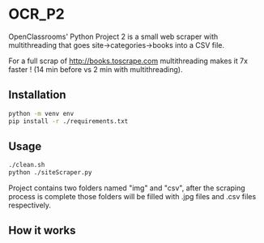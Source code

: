 # OCR_P2

OpenClassrooms' Python Project 2 is a small web scraper with multithreading that goes site->categories->books into a CSV file.

For a full scrap of http://books.toscrape.com multithreading makes it 7x faster ! (14 min before vs 2 min with multithreading).

## Installation

```bash
python -m venv env
pip install -r ./requirements.txt
```

## Usage

```bash
./clean.sh
python ./siteScraper.py
```
Project contains two folders named "img" and "csv", after the scraping process is complete those folders will be filled with .jpg files and .csv files respectively.

## How it works

